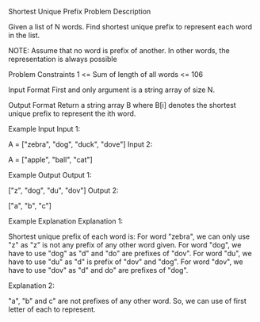 Shortest Unique Prefix
Problem Description

Given a list of N words. Find shortest unique prefix to represent each word in the list.

NOTE: Assume that no word is prefix of another. In other words, the representation is always possible



Problem Constraints
1 <= Sum of length of all words <= 106



Input Format
First and only argument is a string array of size N.



Output Format
Return a string array B where B[i] denotes the shortest unique prefix to represent the ith word.



Example Input
Input 1:

A = ["zebra", "dog", "duck", "dove"]
Input 2:

A = ["apple", "ball", "cat"]


Example Output
Output 1:

["z", "dog", "du", "dov"]
Output 2:

["a", "b", "c"]


Example Explanation
Explanation 1:

Shortest unique prefix of each word is:
For word "zebra", we can only use "z" as "z" is not any prefix of any other word given.
For word "dog", we have to use "dog" as "d" and "do" are prefixes of "dov".
For word "du", we have to use "du" as "d" is prefix of "dov" and "dog".
For word "dov", we have to use "dov" as "d" and do" are prefixes of "dog".

Explanation 2:

"a", "b" and c" are not prefixes of any other word. So, we can use of first letter of each to represent.